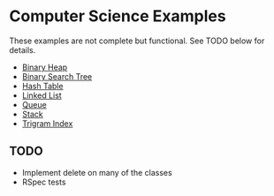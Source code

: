 # Computer Science Examples

These examples are not complete but functional. See TODO below for details.

* [Binary Heap](https://github.com/vincefrancesi/computer_science/blob/master/binary_heap.rb)
* [Binary Search Tree](https://github.com/vincefrancesi/computer_science/blob/master/binary_search_tree.rb)
* [Hash Table](https://github.com/vincefrancesi/computer_science/blob/master/hash_table.rb)
* [Linked List](https://github.com/vincefrancesi/computer_science/blob/master/linked_list.rb)
* [Queue](https://github.com/vincefrancesi/computer_science/blob/master/queue.rb)
* [Stack](https://github.com/vincefrancesi/computer_science/blob/master/stack.rb)
* [Trigram Index](https://github.com/vincefrancesi/computer_science/blob/master/trigram_index.rb)

## TODO
* Implement delete on many of the classes
* RSpec tests
